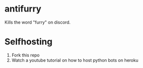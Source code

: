 # antifurry
Kills the word "furry" on discord.

# Selfhosting
1. Fork this repo
2. Watch a youtube tutorial on how to host python bots on heroku
